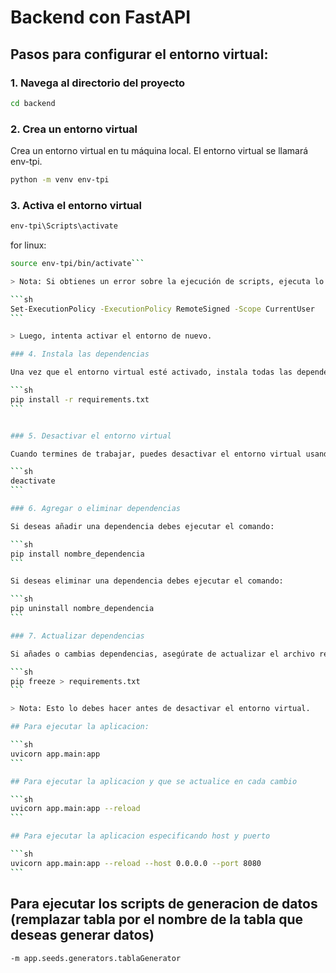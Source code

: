# Backend con FastAPI

## Pasos para configurar el entorno virtual:

### 1. Navega al directorio del proyecto

```sh
cd backend
```

### 2. Crea un entorno virtual

Crea un entorno virtual en tu máquina local. El entorno virtual se llamará env-tpi.

```sh
python -m venv env-tpi
```

### 3. Activa el entorno virtual

```sh
env-tpi\Scripts\activate
```

for linux:

````sh
source env-tpi/bin/activate```

> Nota: Si obtienes un error sobre la ejecución de scripts, ejecuta lo siguiente en PowerShell:

```sh
Set-ExecutionPolicy -ExecutionPolicy RemoteSigned -Scope CurrentUser
```

> Luego, intenta activar el entorno de nuevo.

### 4. Instala las dependencias

Una vez que el entorno virtual esté activado, instala todas las dependencias necesarias utilizando el archivo requirements.txt.

```sh
pip install -r requirements.txt
```


### 5. Desactivar el entorno virtual

Cuando termines de trabajar, puedes desactivar el entorno virtual usando el comando:

```sh
deactivate
```

### 6. Agregar o eliminar dependencias

Si deseas añadir una dependencia debes ejecutar el comando:

```sh
pip install nombre_dependencia
```

Si deseas eliminar una dependencia debes ejecutar el comando:

```sh
pip uninstall nombre_dependencia
```

### 7. Actualizar dependencias

Si añades o cambias dependencias, asegúrate de actualizar el archivo requirements.txt con:

```sh
pip freeze > requirements.txt
```

> Nota: Esto lo debes hacer antes de desactivar el entorno virtual.

## Para ejecutar la aplicacion:

```sh
uvicorn app.main:app
```

## Para ejecutar la aplicacion y que se actualice en cada cambio

```sh
uvicorn app.main:app --reload
```

## Para ejecutar la aplicacion especificando host y puerto

```sh
uvicorn app.main:app --reload --host 0.0.0.0 --port 8080
```
````
## Para ejecutar los scripts de generacion de datos (remplazar tabla por el nombre de la tabla que deseas generar datos)

```sh
-m app.seeds.generators.tablaGenerator
```
````